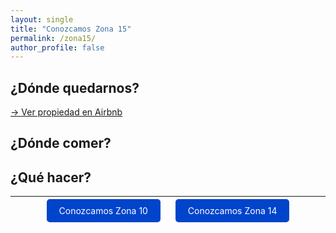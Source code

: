 ```yaml
---
layout: single
title: "Conozcamos Zona 15"
permalink: /zona15/
author_profile: false
---
```


## ¿Dónde quedarnos?

<!-- Aquí puedes insertar una imagen con ![](/ruta/a/la/imagen.jpg) -->

[→ Ver propiedad en Airbnb](https://www.airbnb.mx/rooms/1240146706546692001?guests=1&adults=1&s=67&unique_share_id=dc690c2a-d814-490f-8288-be3bc1cdb144)

## ¿Dónde comer?

<!-- Espacio para recomendaciones gastronómicas -->

## ¿Qué hacer?

<!-- Espacio para actividades y atracciones -->

---

<p style="text-align:center;">
  <a href="/zona10/" style="margin: 0 10px; padding: 10px 20px; background-color: #0044cc; color: white; text-decoration: none; border-radius: 5px;">Conozcamos Zona 10</a>
  <a href="/zona14/" style="margin: 0 10px; padding: 10px 20px; background-color: #0044cc; color: white; text-decoration: none; border-radius: 5px;">Conozcamos Zona 14</a>
</p>
